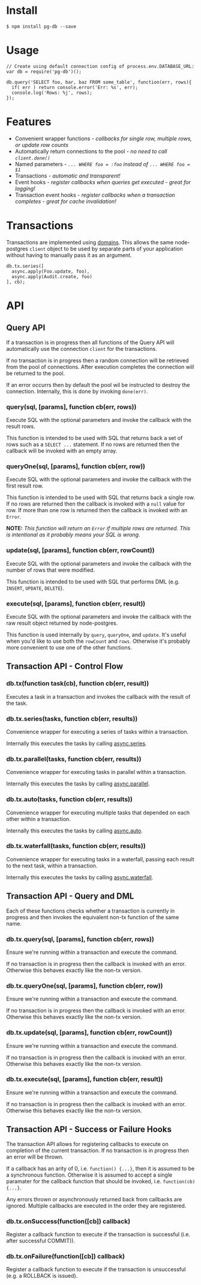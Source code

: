 # Install

    $ npm install pg-db --save

# Usage

    // Create using default connection config of process.env.DATABASE_URL:
    var db = require('pg-db')();

    db.query('SELECT foo, bar, baz FROM some_table', function(err, rows){
      if( err ) return console.error('Err: %s', err);
      console.log('Rows: %j', rows);
    });

# Features
* Convenient wrapper functions - *callbacks for single row, multiple rows, or update row counts*
* Automatically return connections to the pool - *no need to call `client.done()`*
* Named parameters - *`... WHERE foo = :foo` instead of `... WHERE foo = $1`*
* Transactions - *automatic and transparent!*
* Event hooks - *register callbacks when queries get executed - great for logging!*
* Transaction event hooks - *register callbacks when a transaction completes - great for cache invalidation!*

# Transactions
Transactions are implemented using [domains](http://nodejs.org/api/domain.html). This allows the same node-postgres `client` object to be used by separate parts of your application without having to manually pass it as an argument.

    db.tx.series([
      async.apply(Foo.update, foo),
      async.apply(Audit.create, foo)
    ], cb);

# API

## Query API
If a transaction is in progress then all functions of the Query API will automatically use the connection `client` for the transactions.

If no transaction is in progress then a random connection will be retrieved from the pool of connections. After execution completes the connection will be returned to the pool.

If an error occurrs then by default the pool wil be instructed to destroy the connection. Internally, this is done by invoking `done(err)`.


### query(sql, [params], function cb(err, rows))
Execute SQL with the optional parameters and invoke the callback with the result rows.

This function is intended to be used with SQL that returns back a set of rows such as a `SELECT ...` statement. If no rows are returned then the callback will be invoked with an empty array.

### queryOne(sql, [params], function cb(err, row))
Execute SQL with the optional parameters and invoke the callback with the first result row.

This function is intended to be used with SQL that returns back a single row. If no rows are returned then the callback is invoked with a `null` value for row. If more than one row is returned then the callback is invoked with an `Error`.

__NOTE:__ *This function will return an `Error` if multiple rows are returned. This is intentional as it probably means your SQL is wrong.*

### update(sql, [params], function cb(err, rowCount))
Execute SQL with the optional parameters and invoke the callback with the number of rows that were modified.

This function is intended to be used with SQL that performs DML (e.g. `INSERT`, `UPDATE`, `DELETE`).

### execute(sql, [params], function cb(err, result))
Execute SQL with the optional parameters and invoke the callback with the raw result object returned by node-postgres.

This function is used internally by `query`, `queryOne`, and `update`. It's useful when you'd like to use both the `rowCount` and `rows`. Otherwise it's probably more convenient to use one of the other functions.

## Transaction API - Control Flow

### db.tx(function task(cb), function cb(err, result))
Executes a task in a transaction and invokes the callback with the result of the task.

### db.tx.series(tasks, function cb(err, results))
Convenience wrapper for executing a series of tasks within a transaction.

Internally this executes the tasks by calling [async.series](https://github.com/caolan/async#seriestasks-callback).

### db.tx.parallel(tasks, function cb(err, results))
Convenience wrapper for executing tasks in parallel within a transaction.

Internally this executes the tasks by calling [async.parallel](https://github.com/caolan/async#parallel).

### db.tx.auto(tasks, function cb(err, results))
Convenience wrapper for executing multiple tasks that depended on each other within a transaction.

Internally this executes the tasks by calling [async.auto](https://github.com/caolan/async#auto).

### db.tx.waterfall(tasks, function cb(err, results))
Convenience wrapper for executing tasks in a waterfall, passing each result to the next task, within a transaction.

Internally this executes the tasks by calling [async.waterfall](https://github.com/caolan/async#waterfall).

## Transaction API - Query and DML
Each of these functions checks whether a transaction is currently in progress and then invokes the equivalent non-tx function of the same name.

### db.tx.query(sql, [params], function cb(err, rows))
Ensure we're running within a transaction and execute the command.

If no transaction is in progress then the callback is invoked with an error. Otherwise this behaves exactly like the non-tx version.

### db.tx.queryOne(sql, [params], function cb(err, row))
Ensure we're running within a transaction and execute the command.

If no transaction is in progress then the callback is invoked with an error. Otherwise this behaves exactly like the non-tx version.

### db.tx.update(sql, [params], function cb(err, rowCount))
Ensure we're running within a transaction and execute the command.

If no transaction is in progress then the callback is invoked with an error. Otherwise this behaves exactly like the non-tx version.

### db.tx.execute(sql, [params], function cb(err, result))
Ensure we're running within a transaction and execute the command.

If no transaction is in progress then the callback is invoked with an error. Otherwise this behaves exactly like the non-tx version.

## Transaction API - Success or Failure Hooks
The transaction API allows for registering callbacks to execute on completion of the current transaction. If no transaction is in progress then an error will be thrown.

If a callback has an arity of 0, i.e. `function() {...}`, then it is assumed to be a synchronous function.
Otherwise it is assumed to accept a single paramater for the callback function that should be invoked, i.e. `function(cb) {...}`.

Any errors thrown or asynchronously returned back from callbacks are ignored.
Multiple callbacks are executed in the order they are registered.

### db.tx.onSuccess(function([cb]) callback)
Register a callback function to execute if the transaction is successful (i.e. after successful COMMIT)).

### db.tx.onFailure(function([cb]) callback)
Register a callback function to execute if the transaction is unsuccessful (e.g. a ROLLBACK is issued).
